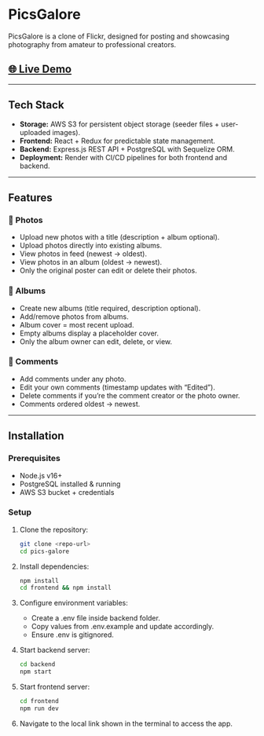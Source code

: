 # PicsGalore  

PicsGalore is a clone of Flickr, designed for posting and showcasing photography from amateur to professional creators.  

## [🌐 Live Demo](https://pics-galore.onrender.com/)  

---

## Tech Stack  

- **Storage:** AWS S3 for persistent object storage (seeder files + user-uploaded images).  
- **Frontend:** React + Redux for predictable state management.  
- **Backend:** Express.js REST API + PostgreSQL with Sequelize ORM.  
- **Deployment:** Render with CI/CD pipelines for both frontend and backend.  

---

## Features  

### 📸 Photos  
- Upload new photos with a title (description + album optional).  
- Upload photos directly into existing albums.  
- View photos in feed (newest → oldest).  
- View photos in an album (oldest → newest).  
- Only the original poster can edit or delete their photos.  

### 📂 Albums  
- Create new albums (title required, description optional).  
- Add/remove photos from albums.  
- Album cover = most recent upload.  
- Empty albums display a placeholder cover.  
- Only the album owner can edit, delete, or view.  

### 💬 Comments  
- Add comments under any photo.  
- Edit your own comments (timestamp updates with “Edited”).  
- Delete comments if you’re the comment creator or the photo owner.  
- Comments ordered oldest → newest.  

---

## Installation  

### Prerequisites  
- Node.js v16+  
- PostgreSQL installed & running  
- AWS S3 bucket + credentials  

### Setup  

1. Clone the repository:  
   ```bash
   git clone <repo-url>
   cd pics-galore
   ```
2. Install dependencies:
   ```bash
   npm install
   cd frontend && npm install
   ```
3. Configure environment variables:
   - Create a .env file inside backend folder.
   - Copy values from .env.example and update accordingly.
   - Ensure .env is gitignored.

4. Start backend server:
   ```bash
   cd backend
   npm start
   ```
5. Start frontend server:
   ```bash
   cd frontend
   npm run dev
   ```
6. Navigate to the local link shown in the terminal to access the app.